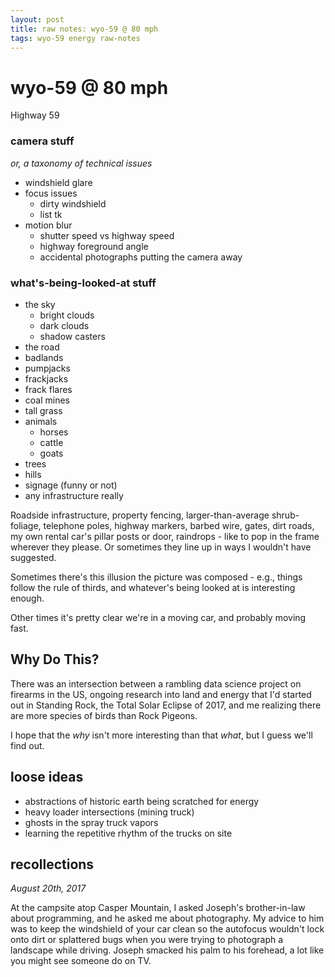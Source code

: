 ```yaml
---
layout: post
title: raw notes: wyo-59 @ 80 mph
tags: wyo-59 energy raw-notes
---
```


# wyo-59 @ 80 mph

Highway 59 

### camera stuff

_or, a taxonomy of technical issues_

- windshield glare
- focus issues
	- dirty windshield
	- list tk
- motion blur
	- shutter speed vs highway speed
	- highway foreground angle
	- accidental photographs putting the camera away

### what's-being-looked-at stuff

- the sky
	- bright clouds
	- dark clouds
	- shadow casters
- the road
- badlands
- pumpjacks
- frackjacks
- frack flares
- coal mines
- tall grass
- animals
	- horses
	- cattle
	- goats
- trees
- hills
- signage (funny or not)
- any infrastructure really

Roadside infrastructure, property fencing, larger-than-average shrub-foliage, telephone poles, highway markers, barbed wire, gates, dirt roads, my own rental car's pillar posts or door, raindrops - like to pop in the frame wherever they please. Or sometimes they line up in ways I wouldn't have suggested. 

Sometimes there's this illusion the picture was composed - e.g., things follow the rule of thirds, and whatever's being looked at is interesting enough. 

Other times it's pretty clear we're in a moving car, and probably moving fast. 

## Why Do This? 

There was an intersection between a rambling data science project on firearms in the US, ongoing research into land and energy that I'd started out in Standing Rock, the Total Solar Eclipse of 2017, and me realizing there are more species of birds than Rock Pigeons.

I hope that the _why_ isn't more interesting than that _what_, but I guess we'll find out.

## loose ideas

- abstractions of historic earth being scratched for energy
- heavy loader intersections (mining truck)
- ghosts in the spray truck vapors
- learning the repetitive rhythm of the trucks on site

## recollections

_August 20th, 2017_

At the campsite atop Casper Mountain, I asked Joseph's brother-in-law about programming, and he asked me about photography. My advice to him was to keep the windshield of your car clean so the autofocus wouldn't lock onto dirt or splattered bugs when you were trying to photograph a landscape while driving. Joseph smacked his palm to his forehead, a lot like you might see someone do on TV.







